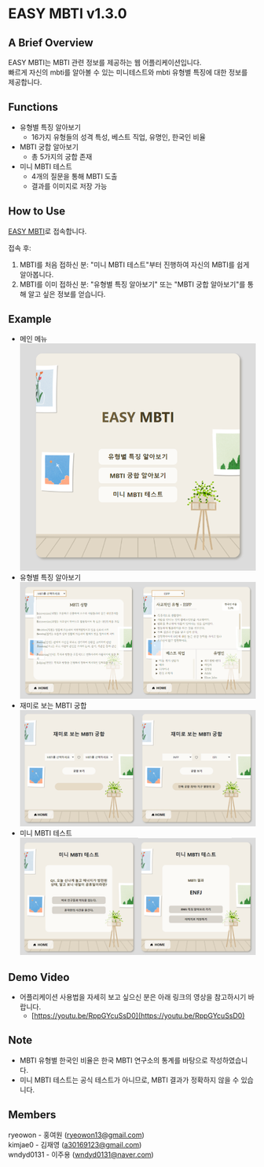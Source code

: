 # EASY MBTI v1.3.0
## A Brief Overview  
  EASY MBTI는 MBTI 관련 정보를 제공하는 웹 어플리케이션입니다.  
  빠르게 자신의 mbti를 알아볼 수 있는 미니테스트와 mbti 유형별 특징에 대한 정보를 제공합니다.

## Functions
+ 유형별 특징 알아보기
  - 16가지 유형들의 성격 특성, 베스트 직업, 유명인, 한국인 비율
+ MBTI 궁합 알아보기
  - 총 5가지의 궁합 존재
+ 미니 MBTI 테스트
  - 4개의 질문을 통해 MBTI 도출
  - 결과를 이미지로 저장 가능
## How to Use
[EASY MBTI](https://ryeowon.github.io/easy_mbti/)로 접속합니다.  

접속 후:  
1. MBTI를 처음 접하신 분: "미니 MBTI 테스트"부터 진행하여 자신의 MBTI를 쉽게 알아봅니다.
2. MBTI를 이미 접하신 분: "유형별 특징 알아보기" 또는 "MBTI 궁합 알아보기"를 통해 알고 싶은 정보를 얻습니다.
## Example

+ 메인 메뉴  
  ![screensh](./images/1.png)
+ 유형별 특징 알아보기
  ![screensh](./images/page1.png)
+ 재미로 보는 MBTI 궁합
  ![screensh](./images/page2.png)
+ 미니 MBTI 테스트
  ![screensh](./images/page3.png)
  
## Demo Video
+ 어플리케이션 사용법을 자세히 보고 싶으신 분은 아래 링크의 영상을 참고하시기 바랍니다.
  + [https://youtu.be/RppGYcuSsD0](https://youtu.be/RppGYcuSsD0)
## Note
+ MBTI 유형별 한국인 비율은 한국 MBTI 연구소의 통계를 바탕으로 작성하였습니다.
+ 미니 MBTI 테스트는 공식 테스트가 아니므로, MBTI 결과가 정확하지 않을 수 있습니다.
## Members
ryeowon - 홍여원 (ryeowon13@gmail.com)  
kimjae0 - 김재영 (a30169123@gmail.com)  
wndyd0131 - 이주용 (wndyd0131@naver.com)  